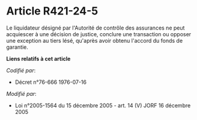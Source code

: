 # Article R421-24-5

Le liquidateur désigné par l'Autorité de contrôle des assurances ne peut acquiescer à une décision de justice, conclure une
transaction ou opposer une exception au tiers lésé, qu'après avoir obtenu l'accord du fonds de garantie.

**Liens relatifs à cet article**

_Codifié par_:

  - Décret n°76-666 1976-07-16

_Modifié par_:

  - Loi n°2005-1564 du 15 décembre 2005 - art. 14 (V) JORF 16 décembre 2005

